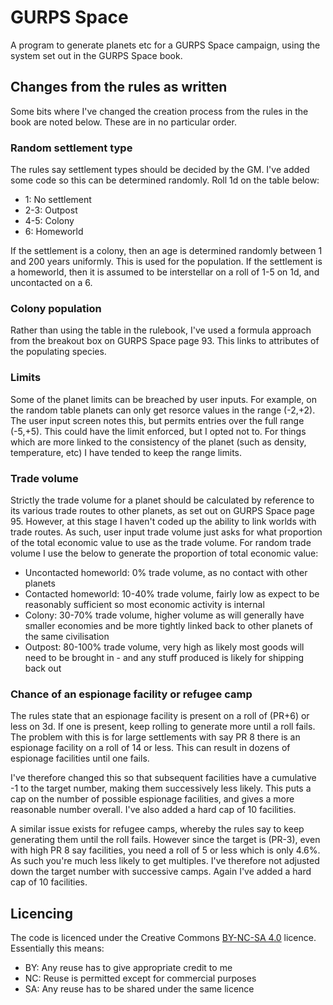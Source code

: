 # GURPS Space

A program to generate planets etc for a GURPS Space campaign, using the system set out in the GURPS Space book.

## Changes from the rules as written

Some bits where I've changed the creation process from the rules in the book are noted below.  These are in no particular order.

### Random settlement type
The rules say settlement types should be decided by the GM.  I've added some code so this can be determined randomly.  Roll 1d on the table below:
- 1: No settlement
- 2-3: Outpost
- 4-5: Colony
- 6: Homeworld

If the settlement is a colony, then an age is determined randomly between 1 and 200 years uniformly. This is used for the population.  If the settlement is a homeworld, then it is assumed to be interstellar on a roll of 1-5 on 1d, and uncontacted on a 6.

### Colony population
Rather than using the table in the rulebook, I've used a formula approach from the breakout box on GURPS Space page 93.  This links to attributes of the populating species.

### Limits
Some of the planet limits can be breached by user inputs.  For example, on the random table planets can only get resorce values in the range (-2,+2).  The user input screen notes this, but permits entries over the full range (-5,+5).  This could have the limit enforced, but I opted not to.  For things which are more linked to the consistency of the planet (such as density, temperature, etc) I have tended to keep the range limits.

### Trade volume
Strictly the trade volume for a planet should be calculated by reference to its various trade routes to other planets, as set out on GURPS Space page 95.  However, at this stage I haven't coded up the ability to link worlds with trade routes.  As such, user input trade volume just asks for what proportion of the total economic value to use as the trade volume.  For random trade volume I use the below to generate the proportion of total economic value:
- Uncontacted homeworld: 0% trade volume, as no contact with other planets
- Contacted homeworld: 10-40% trade volume, fairly low as expect to be reasonably sufficient so most economic activity is internal
- Colony: 30-70% trade volume, higher volume as will generally have smaller economies and be more tightly linked back to other planets of the same civilisation
- Outpost: 80-100% trade volume, very high as likely most goods will need to be brought in - and any stuff produced is likely for shipping back out

### Chance of an espionage facility or refugee camp
The rules state that an espionage facility is present on a roll of (PR+6) or less on 3d.  If one is present, keep rolling to generate more until a roll fails.  The problem with this is for large settlements with say PR 8 there is an espionage facility on a roll of 14 or less.  This can result in dozens of espionage facilities until one fails.

I've therefore changed this so that subsequent facilities have a cumulative -1 to the target number, making them successively less likely.  This puts a cap on the number of possible espionage facilities, and gives a more reasonable number overall.  I've also added a hard cap of 10 facilities.

A similar issue exists for refugee camps, whereby the rules say to keep generating them until the roll fails.  However since the target is (PR-3), even with high PR 8 say facilities, you need a roll of 5 or less which is only 4.6%.  As such you're much less likely to get multiples.  I've therefore not adjusted down the target number with successive camps.  Again I've added a hard cap of 10 facilities.

## Licencing
The code is licenced under the Creative Commons [BY-NC-SA 4.0](https://creativecommons.org/licenses/by-nc-sa/4.0/) licence.  Essentially this means:
- BY: Any reuse has to give appropriate credit to me
- NC: Reuse is permitted except for commercial purposes
- SA: Any reuse has to be shared under the same licence
